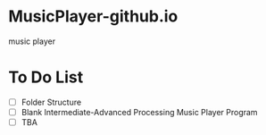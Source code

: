 # MusicPlayer-github.io
music player

# To Do List 
- [ ] Folder Structure
- [ ] Blank Intermediate-Advanced Processing Music Player Program
- [ ]  TBA